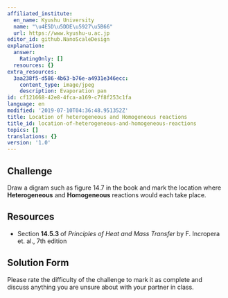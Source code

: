 ```yaml
---
affiliated_institute:
  en_name: Kyushu University
  name: "\u4E5D\u5DDE\u5927\u5B66"
  url: https://www.kyushu-u.ac.jp
editor_id: github.NanoScaleDesign
explanation:
  answer:
    RatingOnly: []
  resources: {}
extra_resources:
  3aa238f5-d586-4b63-b76e-a4931e346ecc:
    content_type: image/jpeg
    description: Evaporation pan
id: cf121668-42e8-4fca-a169-c7f8f253c1fa
language: en
modified: '2019-07-10T04:36:48.951352Z'
title: Location of heterogeneous and Homogeneous reactions
title_id: location-of-heterogeneous-and-homogeneous-reactions
topics: []
translations: {}
version: '1.0'
---
```


## Challenge
Draw a digram such as figure 14.7 in the book and mark the location where **Heterogeneous** and **Homogeneous** reactions would each take place.


## Resources

- Section **14.5.3** of *Principles of Heat and Mass Transfer* by F. Incropera et. al., 7th edition


## Solution Form
Please rate the difficulty of the challenge to mark it as complete and discuss anything you are unsure about with your partner in class.
